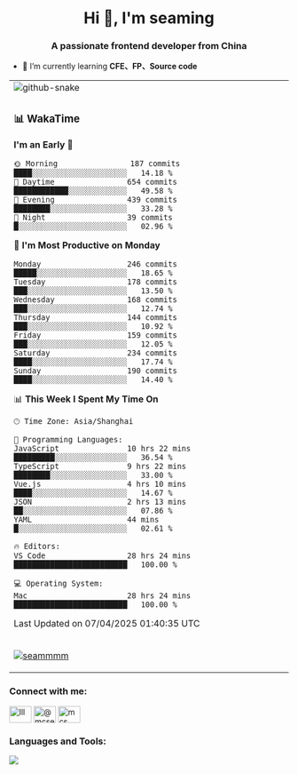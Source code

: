 <h1 align="center">Hi 👋, I'm seaming</h1>
<h3 align="center">A passionate frontend developer from China</h3>

- 🌱 I’m currently learning **CFE、FP、Source code**

<div align="center">

<table>

<tr><td>
  <img alt="github-snake" src="profile-snake-contrib/github-user-contribution.svg"/>
</td></tr>

<tr><td>

### 📊 WakaTime

<!--START_SECTION:waka-->
**I'm an Early 🐤** 

```text
🌞 Morning                187 commits         ████░░░░░░░░░░░░░░░░░░░░░   14.18 % 
🌆 Daytime                654 commits         ████████████░░░░░░░░░░░░░   49.58 % 
🌃 Evening                439 commits         ████████░░░░░░░░░░░░░░░░░   33.28 % 
🌙 Night                  39 commits          █░░░░░░░░░░░░░░░░░░░░░░░░   02.96 % 
```
📅 **I'm Most Productive on Monday** 

```text
Monday                   246 commits         █████░░░░░░░░░░░░░░░░░░░░   18.65 % 
Tuesday                  178 commits         ███░░░░░░░░░░░░░░░░░░░░░░   13.50 % 
Wednesday                168 commits         ███░░░░░░░░░░░░░░░░░░░░░░   12.74 % 
Thursday                 144 commits         ███░░░░░░░░░░░░░░░░░░░░░░   10.92 % 
Friday                   159 commits         ███░░░░░░░░░░░░░░░░░░░░░░   12.05 % 
Saturday                 234 commits         ████░░░░░░░░░░░░░░░░░░░░░   17.74 % 
Sunday                   190 commits         ████░░░░░░░░░░░░░░░░░░░░░   14.40 % 
```


📊 **This Week I Spent My Time On** 

```text
🕑︎ Time Zone: Asia/Shanghai

💬 Programming Languages: 
JavaScript               10 hrs 22 mins      █████████░░░░░░░░░░░░░░░░   36.54 % 
TypeScript               9 hrs 22 mins       ████████░░░░░░░░░░░░░░░░░   33.00 % 
Vue.js                   4 hrs 10 mins       ████░░░░░░░░░░░░░░░░░░░░░   14.67 % 
JSON                     2 hrs 13 mins       ██░░░░░░░░░░░░░░░░░░░░░░░   07.86 % 
YAML                     44 mins             █░░░░░░░░░░░░░░░░░░░░░░░░   02.61 % 

🔥 Editors: 
VS Code                  28 hrs 24 mins      █████████████████████████   100.00 % 

💻 Operating System: 
Mac                      28 hrs 24 mins      █████████████████████████   100.00 % 
```


 Last Updated on 07/04/2025 01:40:35 UTC
<!--END_SECTION:waka-->

</td></tr>

<tr><td>
  <p align="left"> <a href="https://github.com/ryo-ma/github-profile-trophy"><img src="https://github-profile-trophy.vercel.app/?username=seammmm" alt="seammmm" /></a> </p>
</td></tr>
</table>

<h3 align="left">Connect with me:</h3>
<p align="left">
<a href="https://dev.to/lll" target="blank"><img align="center" src="https://raw.githubusercontent.com/rahuldkjain/github-profile-readme-generator/master/src/images/icons/Social/devto.svg" alt="lll" height="30" width="40" /></a>
<a href="https://medium.com/@mcseaming" target="blank"><img align="center" src="https://raw.githubusercontent.com/rahuldkjain/github-profile-readme-generator/master/src/images/icons/Social/medium.svg" alt="@mcseaming" height="30" width="40" /></a>
<a href="https://www.leetcode.com/mcs" target="blank"><img align="center" src="https://raw.githubusercontent.com/rahuldkjain/github-profile-readme-generator/master/src/images/icons/Social/leet-code.svg" alt="mcs" height="30" width="40" /></a>
</p>

<h3 align="left">Languages and Tools:</h3>
<img align="left" src="https://skillicons.dev/icons?i=sass,ts,jest,express,nuxt,firebase,gatsby,js,vue,react,redux,docker,discord,mongodb,stackoverflow,idea,git,vscode,github,gitlab,figma,vite,svg,next,gulp,webpack,bootstrap,jquery,swift,prisma" />
